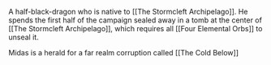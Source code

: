 A half-black-dragon who is native to [[The Stormcleft Archipelago]]. He spends the first half of the campaign sealed away in a tomb at the center of [[The Stormcleft Archipelago]], which requires all [[Four Elemental Orbs]] to unseal it. 

Midas is a herald for a far realm corruption called [[The Cold Below]]